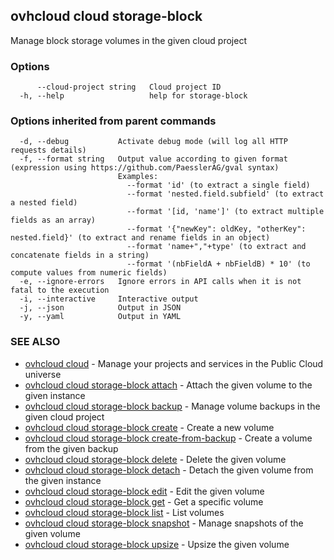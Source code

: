 ## ovhcloud cloud storage-block

Manage block storage volumes in the given cloud project

### Options

```
      --cloud-project string   Cloud project ID
  -h, --help                   help for storage-block
```

### Options inherited from parent commands

```
  -d, --debug           Activate debug mode (will log all HTTP requests details)
  -f, --format string   Output value according to given format (expression using https://github.com/PaesslerAG/gval syntax)
                        Examples:
                          --format 'id' (to extract a single field)
                          --format 'nested.field.subfield' (to extract a nested field)
                          --format '[id, 'name']' (to extract multiple fields as an array)
                          --format '{"newKey": oldKey, "otherKey": nested.field}' (to extract and rename fields in an object)
                          --format 'name+","+type' (to extract and concatenate fields in a string)
                          --format '(nbFieldA + nbFieldB) * 10' (to compute values from numeric fields)
  -e, --ignore-errors   Ignore errors in API calls when it is not fatal to the execution
  -i, --interactive     Interactive output
  -j, --json            Output in JSON
  -y, --yaml            Output in YAML
```

### SEE ALSO

* [ovhcloud cloud](ovhcloud_cloud.md)	 - Manage your projects and services in the Public Cloud universe
* [ovhcloud cloud storage-block attach](ovhcloud_cloud_storage-block_attach.md)	 - Attach the given volume to the given instance
* [ovhcloud cloud storage-block backup](ovhcloud_cloud_storage-block_backup.md)	 - Manage volume backups in the given cloud project
* [ovhcloud cloud storage-block create](ovhcloud_cloud_storage-block_create.md)	 - Create a new volume
* [ovhcloud cloud storage-block create-from-backup](ovhcloud_cloud_storage-block_create-from-backup.md)	 - Create a volume from the given backup
* [ovhcloud cloud storage-block delete](ovhcloud_cloud_storage-block_delete.md)	 - Delete the given volume
* [ovhcloud cloud storage-block detach](ovhcloud_cloud_storage-block_detach.md)	 - Detach the given volume from the given instance
* [ovhcloud cloud storage-block edit](ovhcloud_cloud_storage-block_edit.md)	 - Edit the given volume
* [ovhcloud cloud storage-block get](ovhcloud_cloud_storage-block_get.md)	 - Get a specific volume
* [ovhcloud cloud storage-block list](ovhcloud_cloud_storage-block_list.md)	 - List volumes
* [ovhcloud cloud storage-block snapshot](ovhcloud_cloud_storage-block_snapshot.md)	 - Manage snapshots of the given volume
* [ovhcloud cloud storage-block upsize](ovhcloud_cloud_storage-block_upsize.md)	 - Upsize the given volume

